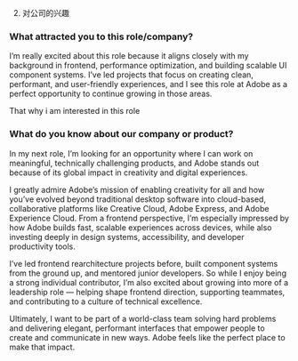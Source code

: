 2. 对公司的兴趣
### What attracted you to this role/company?

I’m really excited about this role because it aligns closely with my background in frontend, performance optimization, and building scalable UI component systems. I’ve led projects that focus on creating clean, performant, and user-friendly experiences, and I see this role at Adobe as a perfect opportunity to continue growing in those areas.

That why i am interested in this role

### What do you know about our company or product?
In my next role, I’m looking for an opportunity where I can work on meaningful, technically challenging products, and Adobe stands out because of its global impact in creativity and digital experiences.

I greatly admire Adobe’s mission of enabling creativity for all and how you’ve evolved beyond traditional desktop software into cloud-based, collaborative platforms like Creative Cloud, Adobe Express, and Adobe Experience Cloud. From a frontend perspective, I’m especially impressed by how Adobe builds fast, scalable experiences across devices, while also investing deeply in design systems, accessibility, and developer productivity tools.

I’ve led frontend rearchitecture projects before, built component systems from the ground up, and mentored junior developers. So while I enjoy being a strong individual contributor, I’m also excited about growing into more of a leadership role — helping shape frontend direction, supporting teammates, and contributing to a culture of technical excellence.

Ultimately, I want to be part of a world-class team solving hard problems and delivering elegant, performant interfaces that empower people to create and communicate in new ways. Adobe feels like the perfect place to make that impact.

